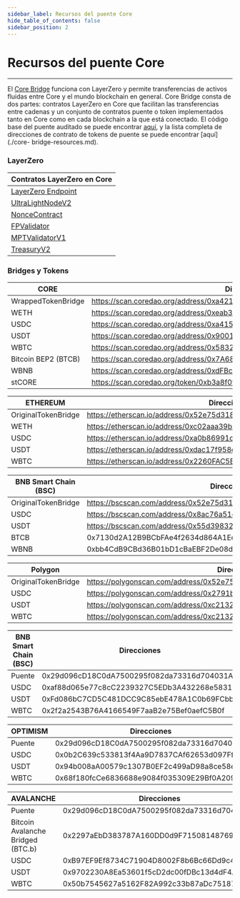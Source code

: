 ```yaml
---
sidebar_label: Recursos del puente Core
hide_table_of_contents: false
sidebar_position: 2
---
```


# Recursos del puente Core

---

El [Core Bridge](https://bridge.coredao.org/) funciona con LayerZero y permite transferencias de activos fluidas entre Core y el mundo blockchain en general. Core Bridge consta de dos partes: contratos LayerZero en Core que facilitan las transferencias entre cadenas y un conjunto de contratos puente o token implementados tanto en Core como en cada blockchain a la que está conectado. El código base del puente auditado se puede encontrar [aquí](https://github.com/LayerZero-Labs/wrapped-asset-bridge), y la lista completa de direcciones de contrato de tokens de puente se puede encontrar [aquí](./core- bridge-resources.md).

### LayerZero

| Contratos LayerZero en Core                                                                       |
| ------------------------------------------------------------------------------------------------- |
| [LayerZero Endpoint](https://scan.coredao.org/address/0x9740ff91f1985d8d2b71494ae1a2f723bb3ed9e4) |
| [UltraLightNodeV2](https://scan.coredao.org/address/0x66a71dcef29a0ffbdbe3c6a460a3b5bc225cd675)   |
| [NonceContract](https://scan.coredao.org/address/0x2d61dcdd36f10b22176e0433b86f74567d529aaa)      |
| [FPValidator](https://scan.coredao.org/address/0x3c2269811836af69497e5f486a85d7316753cf62)        |
| [MPTValidatorV1](https://scan.coredao.org/address/0xb6319cc6c8c27a8f5daf0dd3df91ea35c4720dd7)     |
| [TreasuryV2](https://scan.coredao.org/address/0x5b19bd330a84c049b62d5b0fc2ba120217a18c1c)         |

### Bridges y Tokens

| CORE                                    | Direcciones                                                                                                                 |
| --------------------------------------- | --------------------------------------------------------------------------------------------------------------------------- |
| WrappedTokenBridge                      | https://scan.coredao.org/address/0xa4218e1f39da4aadac971066458db56e901bcbde |
| WETH                                    | https://scan.coredao.org/address/0xeab3ac417c4d6df6b143346a46fee1b847b50296 |
| USDC                                    | https://scan.coredao.org/address/0xa4151b2b3e269645181dccf2d426ce75fcbdeca9 |
| USDT                                    | https://scan.coredao.org/address/0x900101d06a7426441ae63e9ab3b9b0f63be145f1 |
| WBTC                                    | https://scan.coredao.org/address/0x5832f53d147b3d6Cd4578B9CBD62425C7ea9d0Bd |
| Bitcoin BEP2  (BTCB) | https://scan.coredao.org/address/0x7A6888c85eDBA8E38F6C7E0485212da602761C08 |
| WBNB                                    | https://scan.coredao.org/address/0xdFBc618d3c48e553Cb197F42482A0795bef7fe28 |
| stCORE                                  | https://scan.coredao.org/token/0xb3a8f0f0da9ffc65318aa39e55079796093029ad   |

| ETHEREUM            | Direcciones                                                                                             |
| ------------------- | ------------------------------------------------------------------------------------------------------- |
| OriginalTokenBridge | https://etherscan.io/address/0x52e75d318cfb31f9a2edfa2dfee26b161255b233 |
| WETH                | https://etherscan.io/address/0xc02aaa39b223fe8d0a0e5c4f27ead9083c756cc2 |
| USDC                | https://etherscan.io/address/0xa0b86991c6218b36c1d19d4a2e9eb0ce3606eb48 |
| USDT                | https://etherscan.io/address/0xdac17f958d2ee523a2206206994597c13d831ec7 |
| WBTC                | https://etherscan.io/address/0x2260FAC5E5542a773Aa44fBCfeDf7C193bc2C599 |

| BNB Smart Chain (BSC) | Direcciones                                                                                            |
| ---------------------------------------- | ------------------------------------------------------------------------------------------------------ |
| OriginalTokenBridge                      | https://bscscan.com/address/0x52e75d318cfb31f9a2edfa2dfee26b161255b233 |
| USDC                                     | https://bscscan.com/address/0x8ac76a51cc950d9822d68b83fe1ad97b32cd580d |
| USDT                                     | https://bscscan.com/address/0x55d398326f99059ff775485246999027b3197955 |
| BTCB                                     | 0x7130d2A12B9BCbFAe4f2634d864A1Ee1Ce3Ead9c                                                             |
| WBNB                                     | 0xbb4CdB9CBd36B01bD1cBaEBF2De08d9173bc095c                                                             |

| Polygon             | Direcciones                                                                                                |
| ------------------- | ---------------------------------------------------------------------------------------------------------- |
| OriginalTokenBridge | https://polygonscan.com/address/0x52e75d318cfb31f9a2edfa2dfee26b161255b233 |
| USDC                | https://polygonscan.com/address/0x2791bca1f2de4661ed88a30c99a7a9449aa84174 |
| USDT                | https://polygonscan.com/address/0xc2132d05d31c914a87c6611c10748aeb04b58e8f |
| WBTC                | https://polygonscan.com/address/0xc2132d05d31c914a87c6611c10748aeb04b58e8f |

| BNB Smart Chain (BSC) | Direcciones                                |
| ---------------------------------------- | ------------------------------------------ |
| Puente                                   | 0x29d096cD18C0dA7500295f082da73316d704031A |
| USDC                                     | 0xaf88d065e77c8cC2239327C5EDb3A432268e5831 |
| USDT                                     | 0xFd086bC7CD5C481DCC9C85ebE478A1C0b69FCbb9 |
| WBTC                                     | 0x2f2a2543B76A4166549F7aaB2e75Bef0aefC5B0f |

| OPTIMISM | Direcciones                                |
| -------- | ------------------------------------------ |
| Puente   | 0x29d096cD18C0dA7500295f082da73316d704031A |
| USDC     | 0x0b2C639c533813f4Aa9D7837CAf62653d097Ff85 |
| USDT     | 0x94b008aA00579c1307B0EF2c499aD98a8ce58e58 |
| WBTC     | 0x68f180fcCe6836688e9084f035309E29Bf0A2095 |

| AVALANCHE                                                            | Direcciones                                |
| -------------------------------------------------------------------- | ------------------------------------------ |
| Puente                                                               | 0x29d096cD18C0dA7500295f082da73316d704031A |
| Bitcoin Avalanche Bridged (BTC.b) | 0x2297aEbD383787A160DD0d9F71508148769342E3 |
| USDC                                                                 | 0xB97EF9Ef8734C71904D8002F8b6Bc66Dd9c48a6E |
| USDT                                                                 | 0x9702230A8Ea53601f5cD2dc00fDBc13d4dF4A8c7 |
| WBTC                                                                 | 0x50b7545627a5162F82A992c33b87aDc75187B218 |
